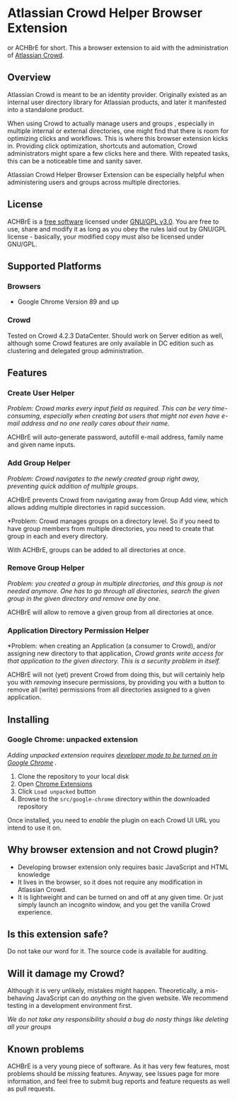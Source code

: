 # Atlassian Crowd Helper Browser Extension

or ACHBrE for short. This a browser extension to aid with the administration
of [Atlassian Crowd](https://www.atlassian.com/software/crowd).

## Overview

Atlassian Crowd is meant to be an identity provider. Originally existed as an internal user directory library for
Atlassian products, and later it manifested into a standalone product.

When using Crowd to actually manage users and groups , especially in multiple internal or external directories, one
might find that there is room for optimizing clicks and workflows. This is where this browser extension kicks in.
Providing click optimization, shortcuts and automation, Crowd administrators might spare a few clicks here and there.
With repeated tasks, this can be a noticeable time and sanity saver.

Atlassian Crowd Helper Browser Extension can be especially helpful when administering users and groups across multiple
directories.

## License

ACHBrE is a [free software](http://www.gnu.org/licenses/quick-guide-gplv3.html) licensed
under [GNU/GPL v3.0](LICENSE.md). You are free to use, share and modify it as long as you obey the rules laid out by
GNU/GPL license - basically, your modified copy must also be licensed under GNU/GPL.

## Supported Platforms

### Browsers

* Google Chrome Version 89 and up

### Crowd

Tested on Crowd 4.2.3 DataCenter. Should work on Server edition as well, although some Crowd features are only available
in DC edition such as clustering and delegated group administration.

## Features

### Create User Helper

*Problem: Crowd marks every input field as required. This can be very time-consuming, especially when creating bot users
that might not even have e-mail address and no one really cares about their *name**.

ACHBrE will auto-generate password, autofill e-mail address, family name and given name inputs.

### Add Group Helper

*Problem: Crowd navigates to the newly created group right away, preventing quick addition of multiple groups.*

ACHBrE prevents Crowd from navigating away from Group Add view, which allows adding multiple directories in rapid
succession.

*Problem: Crowd manages groups on a directory level. So if you need to have group members from multiple directories, you
need to create that group in each and every directory.

With ACHBrE, groups can be added to all directories at once.

### Remove Group Helper

*Problem: you created a group in multiple directories, and this group is not needed anymore. One has to go through all
directories, search the given group in the given directory and remove one by one.*

ACHBrE will allow to remove a given group from all directories at once.

### Application Directory Permission Helper

*Problem: when creating an Application (a consumer to Crowd), and/or assigning new directory to that application, *Crowd
grants write access for that application to the given directory. *This is a security problem in itself.**

ACHBrE will not (yet) prevent Crowd from doing this, but will certainly help you with *removing* insecure permissions,
by providing you with a button to remove all (write) permissions from all directories assigned to a given application.

## Installing

### Google Chrome: unpacked extension

*Adding unpacked extension
requires [developer mode to be turned on in Google Chrome](https://developer.chrome.com/docs/extensions/mv2/faq/#:~:text=You%20can%20start%20by%20turning,a%20packaged%20extension%2C%20and%20more.)
.*

1. Clone the repository to your local disk
1. Open [Chrome Extensions](chrome://extensions)
1. Click ```Load unpacked``` button
1. Browse to the ```src/google-chrome``` directory within the downloaded repository

Once installed, you need to *enable* the plugin on each Crowd UI URL you intend to use it on.

## Why browser extension and not Crowd plugin?

* Developing browser extension only requires basic JavaScript and HTML knowledge
* It lives in the browser, so it does not require any modification in Atlassian Crowd.
* It is lightweight and can be turned on and off at any given time. Or just simply launch an incognito window, and you
  get the vanilla Crowd experience.

## Is this extension safe?

Do not take our word for it. The source code is available for auditing.

## Will it damage my Crowd?

Although it is very unlikely, mistakes might happen. Theoretically, a mis-behaving JavaScript can do *anything* on the
given website. We recommend testing in a development environment first.

*We do not take any responsibility should a bug do nasty things like deleting all your groups*

## Known problems

ACHBrE is a very young piece of software. As it has very few features, most problems should be *missing* features.
Anyway, see Issues page for more information, and feel free to submit bug reports and feature requests as well as pull
requests.
